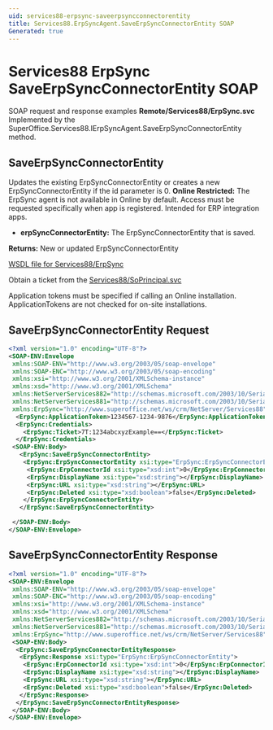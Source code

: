 ```yaml
---
uid: services88-erpsync-saveerpsyncconnectorentity
title: Services88.ErpSyncAgent.SaveErpSyncConnectorEntity SOAP
Generated: true
---
```


# Services88 ErpSync SaveErpSyncConnectorEntity SOAP

SOAP request and response examples **Remote/Services88/ErpSync.svc**
Implemented by the <see cref="M:SuperOffice.Services88.IErpSyncAgent.SaveErpSyncConnectorEntity">SuperOffice.Services88.IErpSyncAgent.SaveErpSyncConnectorEntity</see> method.

## SaveErpSyncConnectorEntity

Updates the existing ErpSyncConnectorEntity or creates a new ErpSyncConnectorEntity if the id parameter is 0.
<para /><b>Online Restricted:</b> The ErpSync agent is not available in Online by default. Access must be requested specifically when app is registered. Intended for ERP integration apps.

* **erpSyncConnectorEntity:** The ErpSyncConnectorEntity that is saved.

**Returns:** New or updated ErpSyncConnectorEntity


[WSDL file for Services88/ErpSync](../Services88-ErpSync.md)

Obtain a ticket from the [Services88/SoPrincipal.svc](../SoPrincipal/index.md)

Application tokens must be specified if calling an Online installation. ApplicationTokens are not checked for on-site installations.

## SaveErpSyncConnectorEntity Request

```xml
<?xml version="1.0" encoding="UTF-8"?>
<SOAP-ENV:Envelope
 xmlns:SOAP-ENV="http://www.w3.org/2003/05/soap-envelope"
 xmlns:SOAP-ENC="http://www.w3.org/2003/05/soap-encoding"
 xmlns:xsi="http://www.w3.org/2001/XMLSchema-instance"
 xmlns:xsd="http://www.w3.org/2001/XMLSchema"
 xmlns:NetServerServices882="http://schemas.microsoft.com/2003/10/Serialization/Arrays"
 xmlns:NetServerServices881="http://schemas.microsoft.com/2003/10/Serialization/"
 xmlns:ErpSync="http://www.superoffice.net/ws/crm/NetServer/Services88">
  <ErpSync:ApplicationToken>1234567-1234-9876</ErpSync:ApplicationToken>
  <ErpSync:Credentials>
    <ErpSync:Ticket>7T:1234abcxyzExample==</ErpSync:Ticket>
  </ErpSync:Credentials>
 <SOAP-ENV:Body>
   <ErpSync:SaveErpSyncConnectorEntity>
    <ErpSync:ErpSyncConnectorEntity xsi:type="ErpSync:ErpSyncConnectorEntity">
     <ErpSync:ErpConnectorId xsi:type="xsd:int">0</ErpSync:ErpConnectorId>
     <ErpSync:DisplayName xsi:type="xsd:string"></ErpSync:DisplayName>
     <ErpSync:URL xsi:type="xsd:string"></ErpSync:URL>
     <ErpSync:Deleted xsi:type="xsd:boolean">false</ErpSync:Deleted>
    </ErpSync:ErpSyncConnectorEntity>
   </ErpSync:SaveErpSyncConnectorEntity>

 </SOAP-ENV:Body>
</SOAP-ENV:Envelope>

```


## SaveErpSyncConnectorEntity Response

```xml
<?xml version="1.0" encoding="UTF-8"?>
<SOAP-ENV:Envelope
 xmlns:SOAP-ENV="http://www.w3.org/2003/05/soap-envelope"
 xmlns:SOAP-ENC="http://www.w3.org/2003/05/soap-encoding"
 xmlns:xsi="http://www.w3.org/2001/XMLSchema-instance"
 xmlns:xsd="http://www.w3.org/2001/XMLSchema"
 xmlns:NetServerServices882="http://schemas.microsoft.com/2003/10/Serialization/Arrays"
 xmlns:NetServerServices881="http://schemas.microsoft.com/2003/10/Serialization/"
 xmlns:ErpSync="http://www.superoffice.net/ws/crm/NetServer/Services88">
 <SOAP-ENV:Body>
  <ErpSync:SaveErpSyncConnectorEntityResponse>
   <ErpSync:Response xsi:type="ErpSync:ErpSyncConnectorEntity">
    <ErpSync:ErpConnectorId xsi:type="xsd:int">0</ErpSync:ErpConnectorId>
    <ErpSync:DisplayName xsi:type="xsd:string"></ErpSync:DisplayName>
    <ErpSync:URL xsi:type="xsd:string"></ErpSync:URL>
    <ErpSync:Deleted xsi:type="xsd:boolean">false</ErpSync:Deleted>
   </ErpSync:Response>
  </ErpSync:SaveErpSyncConnectorEntityResponse>
 </SOAP-ENV:Body>
</SOAP-ENV:Envelope>

```

